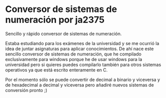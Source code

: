 # Conversor de sistemas de numeración por ja2375
Sencillo y rápido conversor de sistemas de numeración.

Estaba estudiando para los exámenes de la universidad y se me ocurrió la idea de juntar asignaturas para aplicar conocimientos. De ahí nace este sencillo conversor de sistemas de numeración, que he compilado exclusivamente para windows porque he de usar windows para la universidad pero si quieres puedes compilarlo también para otros sistemas operativos ya que está escrito enteramente en C.

Por el momento sólo se puede convertir de decimal a binario y viceversa y de hexadecimal a decimal y viceversa pero añadiré nuevos sistemas de conversión pronto ;)
